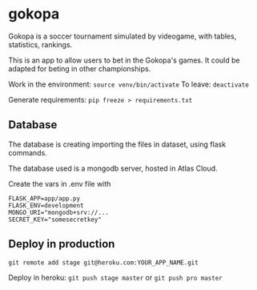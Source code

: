 # gokopa
Gokopa is a soccer tournament simulated by videogame, with tables, statistics, rankings.

This is an app to allow users to bet in the Gokopa's games. It could be adapted for beting in other championships.

Work in the environment: `source venv/bin/activate`
To leave: `deactivate`

Generate requirements: `pip freeze > requirements.txt`

## Database

The database is creating importing the files in dataset, using flask commands.

The database used is a mongodb server, hosted in Atlas Cloud.

Create the vars in .env file with 

```
FLASK_APP=app/app.py
FLASK_ENV=development
MONGO_URI="mongodb+srv://...
SECRET_KEY="somesecretkey"
```

## Deploy in production

`git remote add stage git@heroku.com:YOUR_APP_NAME.git`

Deploy in heroku: `git push stage master` or `git push pro master`
